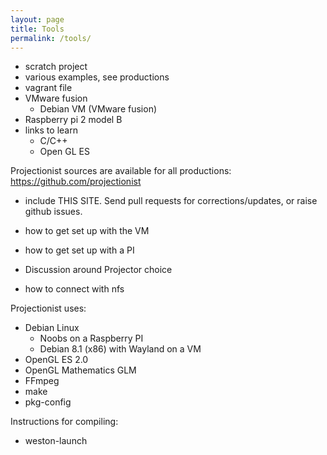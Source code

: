 ```yaml
---
layout: page
title: Tools
permalink: /tools/
---
```


* scratch project
* various examples, see productions
* vagrant file
* VMware fusion
  * Debian VM (VMware fusion)
* Raspberry pi 2 model B
* links to learn
  * C/C++
  * Open GL ES

Projectionist sources are available for all productions: https://github.com/projectionist
* include THIS SITE. Send pull requests for corrections/updates, or raise github issues.


* how to get set up with the VM
* how to get set up with a PI
* Discussion around Projector choice
* how to connect with nfs


Projectionist uses:

* Debian Linux
  * Noobs on a Raspberry PI
  * Debian 8.1 (x86) with Wayland on a VM
* OpenGL ES 2.0
* OpenGL Mathematics GLM
* FFmpeg
* make
* pkg-config


Instructions for compiling:

* weston-launch
